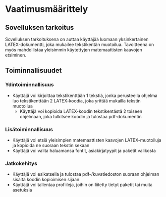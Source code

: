 # Vaatimusmäärittely

## Sovelluksen tarkoitus
Sovelluksen tarkoituksena on auttaa käyttäjää luomaan yksinkertainen LATEX-dokumentti, joka mukailee tekstikentän muotoilua. Tavoitteena on myös mahdollistaa yleisimmin käytettyjen matemaattisten kaavojen etsiminen.

## Toiminnallisuudet
### Ydintoiminnallisuus
* Käyttäjä voi kirjoittaa tekstikenttään 1 tekstiä, jonka perusteella ohjelma luo tekstikenttään 2 LATEX-koodia, joka yrittää mukailla tekstin muotoilua
  * Käyttäjä voi kopioida LATEX-koodin tekstikentästä 2 toiseen ohjelmaan, joka tulkitsee koodin ja tulostaa pdf-dokumentin
### Lisätoiminnallisuus
* Käyttäjä voi etsiä yleisimpien matemaattisten kaavojen LATEX-muotoiluja ja kopioida ne suoraan tekstin sekaan
* Käyttäjä voi valita haluamansa fontit, asiakirjatyypit ja paketit valikosta
### Jatkokehitys
* Käyttäjä voi esikatsella ja tulostaa pdf-/kuvatiedoston suoraan ohjelman sisältä koodin kopioimisen sijaan
* Käyttäjä voi tallentaa profiileja, joihin on liitetty tietyt paketit tai muita asetuksia
